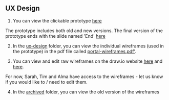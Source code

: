 ## UX Design

1. You can view the clickable prototype [here](https://marvelapp.com/prototype/632d8c3) 

The prototype includes both old and new versions. The final version of the prototype ends with the slide named 'End' [here](https://marvelapp.com/prototype/632d8c3/screen/80168868) 

2. In the [ux-design](https://github.com/HRL-at-NYUSH/Interactive-Portal/tree/main/ux-design)  folder, you can view the individual wireframes (used in the prototype) in the pdf file called [portal-wireframes.pdf']().

3. You can view and edit raw wireframes on the draw.io website [here](https://app.diagrams.net/#G1r1msHg7VZ971lZnvIo_0tSoqD1FM_E1l)  and [here](https://app.diagrams.net/#G1TIWTO3uz7qCdaP8uLbQi3V-WYXaf5yEc). 

For now, Sarah, Tim and Alma have access to the wireframes - let us know if you would like to / need to edit them. 

4. In the [archived](https://github.com/HRL-at-NYUSH/Interactive-Portal/tree/main/ux-design/archived) folder, you can view the old version of the wireframes

